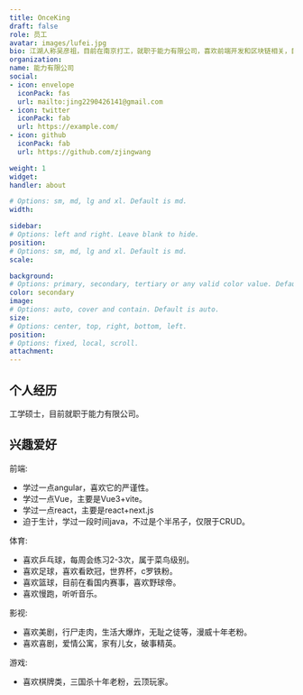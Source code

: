```yaml
---
title: OnceKing
draft: false
role: 员工
avatar: images/lufei.jpg
bio: 江湖人称吴彦祖，目前在南京打工，就职于能力有限公司，喜欢前端开发和区块链相关，目前在研究零知识证明和差分隐私。
organization:
name: 能力有限公司
social:
- icon: envelope
  iconPack: fas
  url: mailto:jing2290426141@gmail.com
- icon: twitter
  iconPack: fab
  url: https://example.com/
- icon: github
  iconPack: fab
  url: https://github.com/zjingwang

weight: 1
widget:
handler: about

# Options: sm, md, lg and xl. Default is md.
width:

sidebar:
# Options: left and right. Leave blank to hide.
position:
# Options: sm, md, lg and xl. Default is md.
scale:

background:
# Options: primary, secondary, tertiary or any valid color value. Default is primary.
color: secondary
image:
# Options: auto, cover and contain. Default is auto.
size:
# Options: center, top, right, bottom, left.
position:
# Options: fixed, local, scroll.
attachment:
---
```


## 个人经历

工学硕士，目前就职于能力有限公司。

## 兴趣爱好

前端:
- 学过一点angular，喜欢它的严谨性。
- 学过一点Vue，主要是Vue3+vite。
- 学过一点react，主要是react+next.js
- 迫于生计，学过一段时间java，不过是个半吊子，仅限于CRUD。

体育:
- 喜欢乒乓球，每周会练习2-3次，属于菜鸟级别。
- 喜欢足球，喜欢看欧冠，世界杯，c罗铁粉。
- 喜欢篮球，目前在看国内赛事，喜欢野球帝。
- 喜欢慢跑，听听音乐。

影视:
- 喜欢美剧，行尸走肉，生活大爆炸，无耻之徒等，漫威十年老粉。
- 喜欢喜剧，爱情公寓，家有儿女，破事精英。

游戏:
- 喜欢棋牌类，三国杀十年老粉，云顶玩家。
